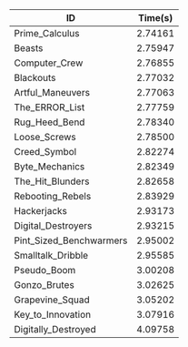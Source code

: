 |ID|Time(s)|
|-|-|
|Prime_Calculus|2.74161|
|Beasts|2.75947|
|Computer_Crew|2.76855|
|Blackouts|2.77032|
|Artful_Maneuvers|2.77063|
|The_ERROR_List|2.77759|
|Rug_Heed_Bend|2.78340|
|Loose_Screws|2.78500|
|Creed_Symbol|2.82274|
|Byte_Mechanics|2.82349|
|The_Hit_Blunders|2.82658|
|Rebooting_Rebels|2.83929|
|Hackerjacks|2.93173|
|Digital_Destroyers|2.93215|
|Pint_Sized_Benchwarmers|2.95002|
|Smalltalk_Dribble|2.95585|
|Pseudo_Boom|3.00208|
|Gonzo_Brutes|3.02625|
|Grapevine_Squad|3.05202|
|Key_to_Innovation|3.07916|
|Digitally_Destroyed|4.09758|

